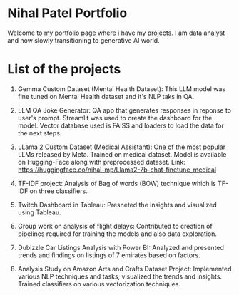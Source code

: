 # Nihal Patel Portfolio

Welcome to my portfolio page where i have my projects. I am data analyst and now slowly transitioning to generative AI world.

# List of the projects

1. Gemma Custom Dataset (Mental Health Dataset):
   This LLM model was fine tuned on Mental Health dataset and it's NLP taks in QA.

2. LLM QA Joke Generator:
   QA app that generates responses in reponse to user's prompt. Streamlit was used to create the dashboard for the model. Vector database used is FAISS and loaders to load the data for the next steps.

3. LLama 2 Custom Dataset (Medical Assistant):
   One of the most popular LLMs released by Meta. Trained on medical dataset. Model is available on Hugging-Face along with preprocessed dataset. Link: https://huggingface.co/nihal-mp/Llama2-7b-chat-finetune_medical

4. TF-IDF project:
   Analysis of Bag of words (BOW) technique which is TF-IDF on three classifiers.

5. Twitch Dashboard in Tableau:
   Presneted the insights and visualized using Tableau.

6. Group work on analysis of flight delays:
   Contributed to creation of pipelines required for training the models and also data exploration.

7. Dubizzle Car Listings Analysis with Power BI:
   Analyzed and presented trends and findings on listings of 7 emirates based on factors.

8. Analysis Study on Amazon Arts and Crafts Dataset Project:
   Implemented various NLP techniques and tasks, visualized the trends and insights. Trained classifiers on various vectorization techniques.
